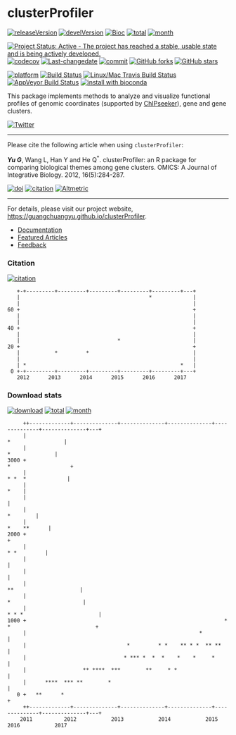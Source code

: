 clusterProfiler
===============

[![releaseVersion](https://img.shields.io/badge/release%20version-3.2.9-green.svg?style=flat)](https://bioconductor.org/packages/clusterProfiler) [![develVersion](https://img.shields.io/badge/devel%20version-3.3.4-green.svg?style=flat)](https://github.com/GuangchuangYu/clusterProfiler) [![Bioc](http://www.bioconductor.org/shields/years-in-bioc/clusterProfiler.svg)](https://www.bioconductor.org/packages/devel/bioc/html/clusterProfiler.html#since) [![total](https://img.shields.io/badge/downloads-63931/total-blue.svg?style=flat)](https://bioconductor.org/packages/stats/bioc/clusterProfiler) [![month](https://img.shields.io/badge/downloads-2714/month-blue.svg?style=flat)](https://bioconductor.org/packages/stats/bioc/clusterProfiler)

[![Project Status: Active - The project has reached a stable, usable state and is being actively developed.](http://www.repostatus.org/badges/latest/active.svg)](http://www.repostatus.org/#active) [![codecov](https://codecov.io/gh/GuangchuangYu/clusterProfiler/branch/master/graph/badge.svg)](https://codecov.io/gh/GuangchuangYu/clusterProfiler/) [![Last-changedate](https://img.shields.io/badge/last%20change-2017--01--03-green.svg)](https://github.com/GuangchuangYu/clusterProfiler/commits/master) [![commit](http://www.bioconductor.org/shields/commits/bioc/clusterProfiler.svg)](https://www.bioconductor.org/packages/devel/bioc/html/clusterProfiler.html#svn_source) [![GitHub forks](https://img.shields.io/github/forks/GuangchuangYu/clusterProfiler.svg)](https://github.com/GuangchuangYu/clusterProfiler/network) [![GitHub stars](https://img.shields.io/github/stars/GuangchuangYu/clusterProfiler.svg)](https://github.com/GuangchuangYu/clusterProfiler/stargazers)

[![platform](http://www.bioconductor.org/shields/availability/devel/clusterProfiler.svg)](https://www.bioconductor.org/packages/devel/bioc/html/clusterProfiler.html#archives) [![Build Status](http://www.bioconductor.org/shields/build/devel/bioc/clusterProfiler.svg)](https://bioconductor.org/checkResults/devel/bioc-LATEST/clusterProfiler/) [![Linux/Mac Travis Build Status](https://img.shields.io/travis/GuangchuangYu/clusterProfiler/master.svg?label=Mac%20OSX%20%26%20Linux)](https://travis-ci.org/GuangchuangYu/clusterProfiler) [![AppVeyor Build Status](https://img.shields.io/appveyor/ci/Guangchuangyu/clusterProfiler/master.svg?label=Windows)](https://ci.appveyor.com/project/GuangchuangYu/clusterProfiler) [![install with bioconda](https://img.shields.io/badge/install%20with-bioconda-green.svg?style=flat)](http://bioconda.github.io/recipes/bioconductor-clusterprofiler/README.html)

This package implements methods to analyze and visualize functional profiles of genomic coordinates (supported by [ChIPseeker](http://www.bioconductor.org/packages/ChIPseeker)), gene and gene clusters.

[![Twitter](https://img.shields.io/twitter/url/https/github.com/GuangchuangYu/clusterProfiler.svg?style=social)](https://twitter.com/intent/tweet?hashtags=clusterProfiler&url=http://online.liebertpub.com/doi/abs/10.1089/omi.2011.0118&screen_name=guangchuangyu)

------------------------------------------------------------------------

Please cite the following article when using `clusterProfiler`:

***Yu G***, Wang L, Han Y and He Q<sup>\*</sup>. clusterProfiler: an R package for comparing biological themes among gene clusters. OMICS: A Journal of Integrative Biology. 2012, 16(5):284-287.

[![doi](https://img.shields.io/badge/doi-10.1089/omi.2011.0118-green.svg?style=flat)](http://dx.doi.org/10.1089/omi.2011.0118) [![citation](https://img.shields.io/badge/cited%20by-138-green.svg?style=flat)](https://scholar.google.com.hk/scholar?oi=bibs&hl=en&cites=2349076811020942117) [![Altmetric](https://img.shields.io/badge/Altmetric-22-green.svg?style=flat)](https://www.altmetric.com/details/681089)

------------------------------------------------------------------------

For details, please visit our project website, <https://guangchuangyu.github.io/clusterProfiler>.

-   [Documentation](https://guangchuangyu.github.io/clusterProfiler/documentation/)
-   [Featured Articles](https://guangchuangyu.github.io/clusterProfiler/featuredArticles/)
-   [Feedback](https://guangchuangyu.github.io/clusterProfiler/#feedback)

### Citation

[![citation](https://img.shields.io/badge/cited%20by-138-green.svg?style=flat)](https://scholar.google.com.hk/scholar?oi=bibs&hl=en&cites=2349076811020942117)

       +-+---------+---------+---------+---------+---------+---+
       |                                         *             |
       |                                                       |
    60 +                                                       +
       |                                                       |
       |                                                       |
    40 +                                                       +
       |                                                       |
       |                               *                       |
    20 +                                                       +
       |           *         *                                 |
       |                                                       |
       | *                                                 *   |
     0 +-+---------+---------+---------+---------+---------+---+
       2012      2013      2014      2015      2016      2017   

### Download stats

[![download](http://www.bioconductor.org/shields/downloads/clusterProfiler.svg)](https://bioconductor.org/packages/stats/bioc/clusterProfiler/) [![total](https://img.shields.io/badge/downloads-63931/total-blue.svg?style=flat)](https://bioconductor.org/packages/stats/bioc/clusterProfiler) [![month](https://img.shields.io/badge/downloads-2714/month-blue.svg?style=flat)](https://bioconductor.org/packages/stats/bioc/clusterProfiler)

         ++-------------+--------------+--------------+--------------+--------------+--------------+---+
         |                                                                           *                 |
         |                                                                              *              |
    3000 +                                                                         *                   +
         |                                                                          * *  *             |
         |                                                                                        *    |
         |                                                                                             |
         |                                                                                    *        |
         |                                                                                *    **      |
    2000 +                                                                                             +
         |                                                                                 * *         |
         |                                                                                             |
         |                                                                                             |
         |                                                                      **                     |
         |                                                                     *                       |
         |                                                                * * *                        |
    1000 +                                                               * *                           +
         |                                                       *                                     |
         |                                *         * *    ** * *  ** **                               |
         |                               * *** *  *  *    *    *     *                                 |
         |                  ** ****  ***        **     * *                                             |
         |      ****  *** **        *                                                                  |
       0 +   **      *                                                                                 +
         ++-------------+--------------+--------------+--------------+--------------+--------------+---+
        2011          2012           2013           2014           2015           2016           2017

